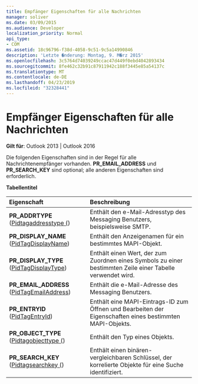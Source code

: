 ```yaml
---
title: Empfänger Eigenschaften für alle Nachrichten
manager: soliver
ms.date: 03/09/2015
ms.audience: Developer
localization_priority: Normal
api_type:
- COM
ms.assetid: 18c96796-f38d-4058-9c51-9c5a14990846
description: 'Letzte �nderung: Montag, 9. M�rz 2015'
ms.openlocfilehash: 3c5764d74039249ccac47d449f0ebd4042893434
ms.sourcegitcommit: 8fe462c32b91c87911942c188f3445e85a54137c
ms.translationtype: MT
ms.contentlocale: de-DE
ms.lasthandoff: 04/23/2019
ms.locfileid: "32328441"
---
```

# <a name="recipient-properties-for-all-messages"></a>Empfänger Eigenschaften für alle Nachrichten

  
  
**Gilt für**: Outlook 2013 | Outlook 2016 
  
Die folgenden Eigenschaften sind in der Regel für alle Nachrichtenempfänger vorhanden. **PR_EMAIL_ADDRESS** und **PR_SEARCH_KEY** sind optional; alle anderen Eigenschaften sind erforderlich. 
  
**Tabellentitel**

|**Eigenschaft**|**Beschreibung**|
|:-----|:-----|
|**PR_ADDRTYPE** ([Pidtagaddresstype (](pidtagaddresstype-canonical-property.md))  <br/> |Enthält den e-Mail-Adresstyp des Messaging Benutzers, beispielsweise SMTP.  <br/> |
|**PR_DISPLAY_NAME** ([PidTagDisplayName](pidtagdisplayname-canonical-property.md))  <br/> |Enthält den Anzeigenamen für ein bestimmtes MAPI-Objekt.  <br/> |
|**PR_DISPLAY_TYPE** ([PidTagDisplayType](pidtagdisplaytype-canonical-property.md))  <br/> |Enthält einen Wert, der zum Zuordnen eines Symbols zu einer bestimmten Zeile einer Tabelle verwendet wird.  <br/> |
|**PR_EMAIL_ADDRESS** ([PidTagEmailAddress](pidtagemailaddress-canonical-property.md))  <br/> |Enthält die e-Mail-Adresse des Messaging Benutzers.  <br/> |
|**PR_ENTRYID** ([PidTagEntryId](pidtagentryid-canonical-property.md))  <br/> |Enthält eine MAPI-Eintrags-ID zum Öffnen und Bearbeiten der Eigenschaften eines bestimmten MAPI-Objekts.  <br/> |
|**PR_OBJECT_TYPE** ([Pidtagobjecttype (](pidtagobjecttype-canonical-property.md))  <br/> |Enthält den Typ eines Objekts.  <br/> |
|**PR_SEARCH_KEY** ([Pidtagsearchkey (](pidtagsearchkey-canonical-property.md))  <br/> |Enthält einen binären-vergleichbaren Schlüssel, der korrelierte Objekte für eine Suche identifiziert.  <br/> |
   


